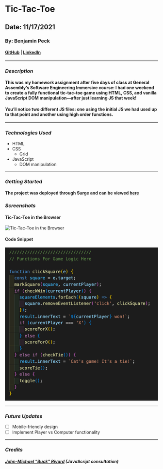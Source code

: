 # Tic-Tac-Toe
## Date: 11/17/2021
### By: Benjamin Peck
#### [GitHub](https://github.com/benjaminobambino) | [LinkedIn](https://www.linkedin.com/in/benjaminlpeck/)
***
### ***Description***
#### This was my homework assignment after five days of class at General Assembly&rsquo;s Software Engineering Immersive course: I had one weekend to create a fully functional tic-tac-toe game using HTML, CSS, and vanilla JavaScript DOM manipulation—after just learning JS that week!
#### You&rsquo;ll notice two different JS files: one using the initial JS we had used up to that point and another using high order functions.
***
### ***Technologies Used***
* HTML
* CSS
  * Grid
* JavaScript
  * DOM manipulation
***
### ***Getting Started***
#### The project was deployed through Surge and can be viewed [here](https://blp-tic-tac-toe.surge.sh/)
### ***Screenshots***
#### Tic-Tac-Toe in the Browser
![Tic-Tac-Toe in the Browser](./screenshots/tic-tac-toe.png)
#### Code Snippet
![Code Snippet](./screenshots/code-snippet.png)
***
### ***Future Updates***
- [ ] Mobile-friendly design
- [ ] Implement Player vs Computer functionality
***
### ***Credits***

##### [John-Michael "Buck" Rivard](https://www.linkedin.com/in/buckrivard/) (JavaScript consultation)
